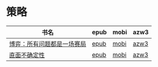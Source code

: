 # 策略

| 书名 | epub | mobi | azw3 |
| --- | --- | --- | --- |
| [博弈：所有问题都是一场赛局](http://ct.dalanmei.com/f/31084289-570357289-0e5c25) | [epub](http://ct.dalanmei.com/f/31084289-570357289-0e5c25) | [mobi](http://ct.dalanmei.com/f/31084289-570145559-20af3d) | [azw3](http://ct.dalanmei.com/f/31084289-571403835-bb7bd3) |
| [直面不确定性](http://ct.dalanmei.com/f/31084289-572113947-9a9c6c) | [epub](http://ct.dalanmei.com/f/31084289-572113947-9a9c6c) | [mobi](http://ct.dalanmei.com/f/31084289-571714867-8a7f14) | [azw3](http://ct.dalanmei.com/f/31084289-572122668-d26813) |
